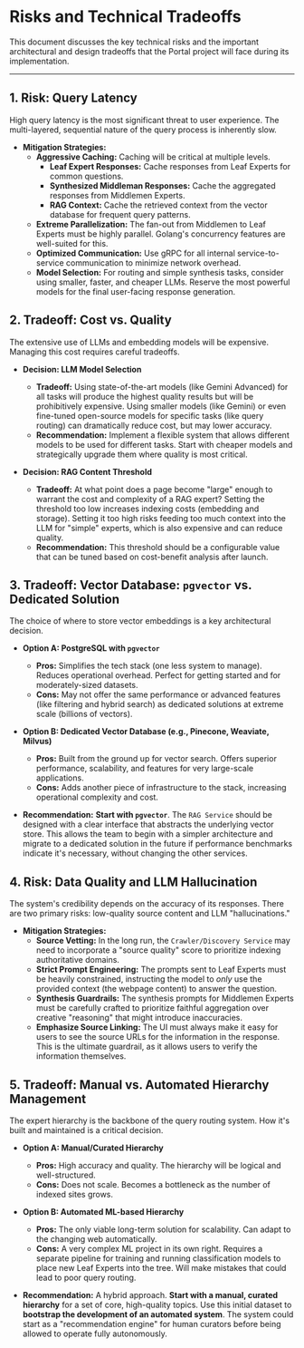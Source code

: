 # Risks and Technical Tradeoffs

This document discusses the key technical risks and the important architectural and design tradeoffs that the Portal project will face during its implementation.

---

## 1. Risk: Query Latency

High query latency is the most significant threat to user experience. The multi-layered, sequential nature of the query process is inherently slow.

*   **Mitigation Strategies:**
    *   **Aggressive Caching:** Caching will be critical at multiple levels.
        *   **Leaf Expert Responses:** Cache responses from Leaf Experts for common questions.
        *   **Synthesized Middleman Responses:** Cache the aggregated responses from Middlemen Experts.
        *   **RAG Context:** Cache the retrieved context from the vector database for frequent query patterns.
    *   **Extreme Parallelization:** The fan-out from Middlemen to Leaf Experts must be highly parallel. Golang's concurrency features are well-suited for this.
    *   **Optimized Communication:** Use gRPC for all internal service-to-service communication to minimize network overhead.
    *   **Model Selection:** For routing and simple synthesis tasks, consider using smaller, faster, and cheaper LLMs. Reserve the most powerful models for the final user-facing response generation.

## 2. Tradeoff: Cost vs. Quality

The extensive use of LLMs and embedding models will be expensive. Managing this cost requires careful tradeoffs.

*   **Decision: LLM Model Selection**
    *   **Tradeoff:** Using state-of-the-art models (like Gemini Advanced) for all tasks will produce the highest quality results but will be prohibitively expensive. Using smaller models (like Gemini) or even fine-tuned open-source models for specific tasks (like query routing) can dramatically reduce cost, but may lower accuracy.
    *   **Recommendation:** Implement a flexible system that allows different models to be used for different tasks. Start with cheaper models and strategically upgrade them where quality is most critical.

*   **Decision: RAG Content Threshold**
    *   **Tradeoff:** At what point does a page become "large" enough to warrant the cost and complexity of a RAG expert? Setting the threshold too low increases indexing costs (embedding and storage). Setting it too high risks feeding too much context into the LLM for "simple" experts, which is also expensive and can reduce quality.
    *   **Recommendation:** This threshold should be a configurable value that can be tuned based on cost-benefit analysis after launch.

## 3. Tradeoff: Vector Database: `pgvector` vs. Dedicated Solution

The choice of where to store vector embeddings is a key architectural decision.

*   **Option A: PostgreSQL with `pgvector`**
    *   **Pros:** Simplifies the tech stack (one less system to manage). Reduces operational overhead. Perfect for getting started and for moderately-sized datasets.
    *   **Cons:** May not offer the same performance or advanced features (like filtering and hybrid search) as dedicated solutions at extreme scale (billions of vectors).

*   **Option B: Dedicated Vector Database (e.g., Pinecone, Weaviate, Milvus)**
    *   **Pros:** Built from the ground up for vector search. Offers superior performance, scalability, and features for very large-scale applications.
    *   **Cons:** Adds another piece of infrastructure to the stack, increasing operational complexity and cost.

*   **Recommendation:** **Start with `pgvector`**. The `RAG Service` should be designed with a clear interface that abstracts the underlying vector store. This allows the team to begin with a simpler architecture and migrate to a dedicated solution in the future if performance benchmarks indicate it's necessary, without changing the other services.

## 4. Risk: Data Quality and LLM Hallucination

The system's credibility depends on the accuracy of its responses. There are two primary risks: low-quality source content and LLM "hallucinations."

*   **Mitigation Strategies:**
    *   **Source Vetting:** In the long run, the `Crawler/Discovery Service` may need to incorporate a "source quality" score to prioritize indexing authoritative domains.
    *   **Strict Prompt Engineering:** The prompts sent to Leaf Experts must be heavily constrained, instructing the model to *only* use the provided context (the webpage content) to answer the question.
    *   **Synthesis Guardrails:** The synthesis prompts for Middlemen Experts must be carefully crafted to prioritize faithful aggregation over creative "reasoning" that might introduce inaccuracies.
    *   **Emphasize Source Linking:** The UI must always make it easy for users to see the source URLs for the information in the response. This is the ultimate guardrail, as it allows users to verify the information themselves.

## 5. Tradeoff: Manual vs. Automated Hierarchy Management

The expert hierarchy is the backbone of the query routing system. How it's built and maintained is a critical decision.

*   **Option A: Manual/Curated Hierarchy**
    *   **Pros:** High accuracy and quality. The hierarchy will be logical and well-structured.
    *   **Cons:** Does not scale. Becomes a bottleneck as the number of indexed sites grows.

*   **Option B: Automated ML-based Hierarchy**
    *   **Pros:** The only viable long-term solution for scalability. Can adapt to the changing web automatically.
    *   **Cons:** A very complex ML project in its own right. Requires a separate pipeline for training and running classification models to place new Leaf Experts into the tree. Will make mistakes that could lead to poor query routing.

*   **Recommendation:** A hybrid approach. **Start with a manual, curated hierarchy** for a set of core, high-quality topics. Use this initial dataset to **bootstrap the development of an automated system**. The system could start as a "recommendation engine" for human curators before being allowed to operate fully autonomously.
